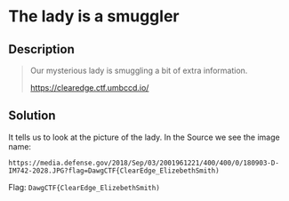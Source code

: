 # The lady is a smuggler

## Description

> Our mysterious lady is smuggling a bit of extra information.
> 
> https://clearedge.ctf.umbccd.io/

## Solution

It tells us to look at the picture of the lady. In the Source we see the image name:

`https://media.defense.gov/2018/Sep/03/2001961221/400/400/0/180903-D-IM742-2028.JPG?flag=DawgCTF{ClearEdge_ElizebethSmith)`

Flag: `DawgCTF{ClearEdge_ElizebethSmith)`
